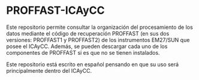 # PROFFAST-ICAyCC
Este repositorio permite consultar la organización del procesamiento de los datos mediante el código de recuperación PROFFAST (en sus dos versiones: PROFFAST1 y PROFFAST2) de los instrumentos EM27/SUN que posee el ICAyCC. Además, se pueden descargar cada uno de los componentes de PROFFAST si es que no se tienen instalados. 

Este repositorio está escrito en español pensando en que su uso será principalmente dentro del ICAyCC.
